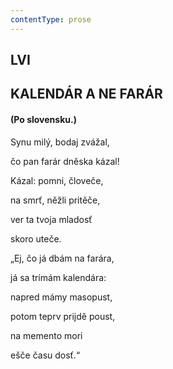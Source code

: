 ```yaml
---
contentType: prose
---
```


## LVI  

## KALENDÁR A NE FARÁR

#### (Po slovensku.)

Synu milý, bodaj zvážal,  

čo pan farár dněska kázal!

Kázal: pomni, človeče,

na smrť, něžli pritěče,

ver ta tvoja mladosť

skoro uteče.

„Ej, čo já dbám na farára,

já sa trímám kalendára:

napred mámy masopust,

potom teprv prijdě poust,

na memento mori

ešče času dosť.“

